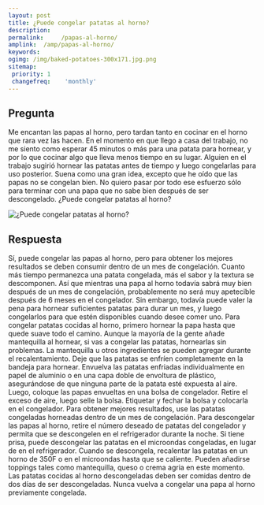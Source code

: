 ```yaml
---
layout: post
title: ¿Puede congelar patatas al horno?  
description: 
permalink:     /papas-al-horno/
amplink:  /amp/papas-al-horno/
keywords: 
ogimg: /img/baked-potatoes-300x171.jpg.png
sitemap:
 priority: 1
 changefreq:    'monthly'
---
```




## Pregunta

Me encantan las papas al horno, pero tardan tanto en cocinar en el horno que rara vez las hacen. En el momento en que llego a casa del trabajo, no me siento como esperar 45 minutos o más para una patata para hornear, y por lo que cocinar algo que lleva menos tiempo en su lugar. Alguien en el trabajo sugirió hornear las patatas antes de tiempo y luego congelarlas para uso posterior. Suena como una gran idea, excepto que he oído que las papas no se congelan bien. No quiero pasar por todo ese esfuerzo sólo para terminar con una papa que no sabe bien después de ser descongelado. ¿Puede congelar patatas al horno?


![¿Puede congelar patatas al horno?](https://sepuedecongelar.com/img/baked-potatoes-300x171.jpg "¿Puede congelar patatas al horno?" )


## Respuesta

Sí, puede congelar las papas al horno, pero para obtener los mejores resultados se deben consumir dentro de un mes de congelación. Cuanto más tiempo permanezca una patata congelada, más el sabor y la textura se descomponen. Así que mientras una papa al horno todavía sabrá muy bien después de un mes de congelación, probablemente no será muy apetecible después de 6 meses en el congelador. Sin embargo, todavía puede valer la pena para hornear suficientes patatas para durar un mes, y luego congelarlos para que estén disponibles cuando desee comer uno.
Para congelar patatas cocidas al horno, primero hornear la papa hasta que quede suave todo el camino. Aunque la mayoría de la gente añade mantequilla al hornear, si vas a congelar las patatas, hornearlas sin problemas. La mantequilla u otros ingredientes se pueden agregar durante el recalentamiento. Deje que las patatas se enfríen completamente en la bandeja para hornear. Envuelva las patatas enfriadas individualmente en papel de aluminio o en una capa doble de envoltura de plástico, asegurándose de que ninguna parte de la patata esté expuesta al aire. Luego, coloque las papas envueltas en una bolsa de congelador. Retire el exceso de aire, luego selle la bolsa. Etiquetar y fechar la bolsa y colocarla en el congelador. Para obtener mejores resultados, use las patatas congeladas horneadas dentro de un mes de congelación.
Para descongelar las papas al horno, retire el número deseado de patatas del congelador y permita que se descongelen en el refrigerador durante la noche. Si tiene prisa, puede descongelar las patatas en el microondas congeladas, en lugar de en el refrigerador. Cuando se descongela, recalentar las patatas en un horno de 350F o en el microondas hasta que se caliente. Pueden añadirse toppings tales como mantequilla, queso o crema agria en este momento. Las patatas cocidas al horno descongeladas deben ser comidas dentro de dos días de ser descongeladas. Nunca vuelva a congelar una papa al horno previamente congelada.